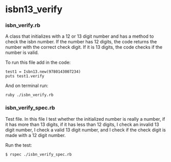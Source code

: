 # isbn13_verify

### isbn_verify.rb

A class that initializes with a 12 or 13 digit number and has a method to check the isbn number. If the number has 12 digits, the code returns the number with the correct check digit. If it is 13 digits, the code checks if the number is valid.

To run this file add in the code:

    test1 = Isbn13.new(9780143007234)
    puts test1.verify
    
And on terminal run:

    ruby ./isbn_verify.rb

### isbn_verify_spec.rb

Test file. In this file I test whether the initialized number is really a number, if it has more than 13 digits, if it has less than 12 digits, I check an invalid 13 digit number, I check a valid 13 digit number, and I check if the check digit is made with a 12 digit number.

Run the test:

    $ rspec ./isbn_verify_spec.rb

